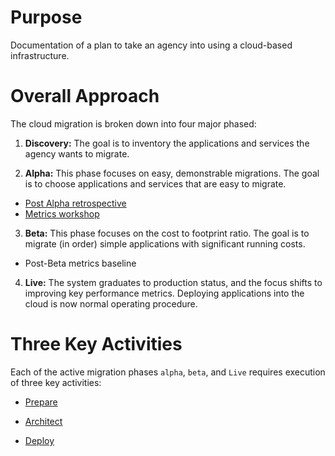 # Purpose
Documentation of a plan to take an agency into using a cloud-based infrastructure.

# Overall Approach
The cloud migration is broken down into four major phased:

1. **Discovery:** The goal is to inventory the applications and services the agency wants to migrate.

2. **Alpha:** This phase focuses on easy, demonstrable migrations. The goal is to choose applications and services that are easy to migrate.

  * [Post Alpha retrospective](./PostAlphaRetro.md)
  * [Metrics workshop](./MetricsWorkshop.md)

3. **Beta:** This phase focuses on the cost to footprint ratio. The goal is to migrate (in order) simple applications with significant running costs.

  * Post-Beta metrics baseline

4. **Live:** The system graduates to production status, and the focus shifts to improving key performance metrics. Deploying applications into the cloud is now normal operating procedure.

# Three Key Activities
Each of the active migration phases `alpha`, `beta`, and `Live` requires execution of three key activities:

  * [Prepare](./Prepare/README.md)

  * [Architect](./Architect/README.md)

  * [Deploy](./Deploy/README.md)
